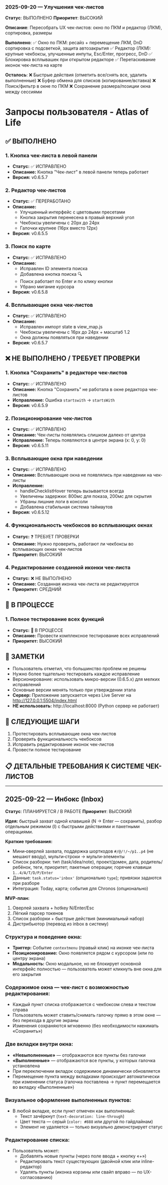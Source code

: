 ### 2025-09-20 — Улучшения чек‑листов
**Статус**: ВЫПОЛНЕНО
**Приоритет**: ВЫСОКИЙ

**Описание**: Пересобрать UX чек‑листов: окно по ПКМ и редактор (ЛКМ), сортировка, размеры

**Выполнено**:
✅ Окно по ПКМ: ресайз + перемещение ЛКМ, DnD сортировка с подсветкой, защита автозакрытия
✅ Редактор (ЛКМ): крупные чекбоксы, улучшенные инпуты, Esc/Enter, прогресс, DnD
✅ Блокировка всплывашек при открытом редакторе
✅ Перетаскивание иконок чек‑листа на карте

**Осталось**:
❌ Быстрые действия (отметить все/снять все, удалить выполненные)
❌ Буфер обмена для списков (копирование/вставка)
❌ Поиск/фильтр в окне по ПКМ
❌ Сохранение размера/позиции окна между сессиями
# Запросы пользователя - Atlas of Life

## ✅ ВЫПОЛНЕНО

### 1. Кнопка чек-листа в левой панели
- **Статус:** ✅ ИСПРАВЛЕНО
- **Описание:** Кнопка "Чек-лист" в левой панели теперь работает
- **Версия:** v0.6.5.7

### 2. Редактор чек-листов
- **Статус:** ✅ ПЕРЕРАБОТАНО
- **Описание:** 
  - Улучшенный интерфейс с цветовыми пресетами
  - Кнопка закрытия перенесена в правый верхний угол
  - Чекбоксы увеличены с 20px до 24px
  - Галочки крупнее (16px вместо 12px)
- **Версия:** v0.6.5.5

### 3. Поиск по карте
- **Статус:** ✅ ИСПРАВЛЕНО
- **Описание:**
  - Исправлен ID элемента поиска
  - Добавлена кнопка поиска 🔍
  - Поиск работает по Enter и по клику кнопки
  - Убрано мигание курсора
- **Версия:** v0.6.5.8

### 4. Всплывающие окна чек-листов
- **Статус:** ✅ ИСПРАВЛЕНО
- **Описание:**
  - Исправлен импорт state в view_map.js
  - Чекбоксы увеличены с 16px до 24px + масштаб 1.2
  - Окна должны появляться при наведении
- **Версия:** v0.6.5.7

## ❌ НЕ ВЫПОЛНЕНО / ТРЕБУЕТ ПРОВЕРКИ

### 1. Кнопка "Сохранить" в редакторе чек-листов
- **Статус:** ✅ ИСПРАВЛЕНО
- **Описание:** Кнопка "Сохранить" не работала в окне редактора чек-листов
- **Исправление:** Ошибка `startswith` → `startsWith`
- **Версия:** v0.6.5.9

### 2. Позиционирование чек-листов
- **Статус:** ✅ ИСПРАВЛЕНО
- **Описание:** Чек-листы появлялись слишком далеко от центра
- **Исправление:** Теперь появляются в центре экрана (x: 0, y: 0)
- **Версия:** v0.6.5.11

### 3. Всплывающие окна при наведении
- **Статус:** ✅ ИСПРАВЛЕНО
- **Описание:** Всплывающие окна не появлялись при наведении на чек-листы
- **Исправление:** 
  - handleChecklistHover теперь вызывается всегда
  - Увеличены задержки: 800мс для показа, 200мс для скрытия
  - Убраны лишние логи в консоли
  - Добавлена стабильная система таймаутов
- **Версия:** v0.6.5.12

### 4. Функциональность чекбоксов во всплывающих окнах
- **Статус:** ❓ ТРЕБУЕТ ПРОВЕРКИ
- **Описание:** Нужно проверить, работают ли чекбоксы во всплывающих окнах чек-листов
- **Приоритет:** ВЫСОКИЙ

### 4. Редактирование созданной иконки чек-листа
- **Статус:** ❌ НЕ ВЫПОЛНЕНО
- **Описание:** Созданная иконка чек-листа не редактируется
- **Приоритет:** СРЕДНИЙ

## 🔄 В ПРОЦЕССЕ

### 1. Полное тестирование всех функций
- **Статус:** 🔄 В ПРОЦЕССЕ
- **Описание:** Провести комплексное тестирование всех исправлений
- **Приоритет:** ВЫСОКИЙ

## 📝 ЗАМЕТКИ

- Пользователь отметил, что большинство проблем не решены
- Нужно более тщательно тестировать каждое исправление
- Версионирование: использовать микро-версии (0.6.5.x) для мелких исправлений
- Основные версии менять только при утверждении этапа
- **Сервер:** Приложение запускается через Live Server на http://127.0.0.1:5504/index.html
- **НЕ использовать:** http://localhost:8000 (Python сервер не работает)

## 🎯 СЛЕДУЮЩИЕ ШАГИ

1. Протестировать всплывающие окна чек-листов
2. Проверить функциональность чекбоксов
3. Исправить редактирование иконок чек-листов
4. Провести полное тестирование

## 📋 ДЕТАЛЬНЫЕ ТРЕБОВАНИЯ К СИСТЕМЕ ЧЕК-ЛИСТОВ
---

## 2025-09-22 — Инбокс (Inbox)
**Статус**: ПЛАНИРУЕТСЯ / В РАБОТЕ
**Приоритет**: ВЫСОКИЙ

**Идея:** быстрый захват одной клавишей (N → Enter — сохранить), разбор отдельным режимом (I) с быстрыми действиями и пакетными операциями.

**Краткие требования:**
- Мини‑оверлей захвата, поддержка шорткодов `#/@/!/~/p1..p4` (не мешают вводу), мульти‑строки → мульти‑элементы
- Список разборки: тип (task/idea/note), проект/домен, дата, родитель/ребёнок, теги, приоритет; пакетные операции; горячие клавиши `1..4/A/T/D/P/Enter`
- Данные: `task.status='inbox'` (опционально `type`); привязки задаются при разборе
- Интеграция: Today, карта; события для Chronos (опционально)

**MVP‑план:**
1) Оверлей захвата + hotkey N/Enter/Esc
2) Лёгкий парсер токенов
3) Список разборки + быстрые действия (минимальный набор)
4) Дистрибьютор (перевод из inbox в систему)


### Структура и поведение окна:
- **Триггер:** Событие `contextmenu` (правый клик) на иконке чек-листа
- **Позиционирование:** Окно появляется рядом с курсором (или по центру экрана)
- **Модальность:** Окно модальное, но не блокирует основной интерфейс полностью — пользователь может кликнуть вне окна для его закрытия

### Содержимое окна — чек-лист с возможностью редактирования:
- Каждый пункт списка отображается с чекбоксом слева и текстом справа
- Пользователь может ставить/снимать галочку прямо в этом окне — без перехода в другие экраны
- Изменения сохраняются мгновенно (без необходимости нажимать «Сохранить»)

### Две вкладки внутри окна:
- **«Невыполненные»** — отображаются все пункты без галочки
- **«Выполненные»** — отображаются все пункты, у которых галочка установлена
- При переключении вкладок содержимое динамически обновляется
- Перемещение пункта между вкладками происходит автоматически при изменении статуса (галочка поставлена → пункт перемещается во вкладку «Выполненные»)

### Визуальное оформление выполненных пунктов:
- В любой вкладке, если пункт отмечен как выполненный:
  - Текст зачёркнут (`text-decoration: line-through`)
  - Цвет текста — серый (`color: #888` или другой по гайдлайнам)
  - Элемент не удаляется — только визуально демонстрирует статус

### Редактирование списка:
- Пользователь может:
  - Добавлять новые пункты (через поле ввода + кнопку «+»)
  - Редактировать текст существующих (двойной клик или inline-редактор)
  - Удалять пункты (иконка корзины или свайп вправо — по UX-согласованию)